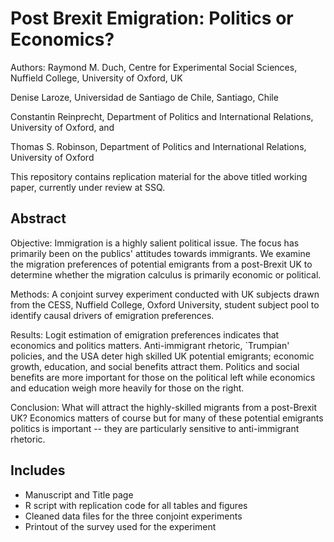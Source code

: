 # Post Brexit Emigration: Politics or Economics?

Authors: Raymond M. Duch, Centre for Experimental Social Sciences, Nuffield College, University of Oxford, UK

Denise Laroze, Universidad de Santiago de Chile, Santiago, Chile 

Constantin Reinprecht, Department of Politics and International Relations, University of Oxford, and  

Thomas S. Robinson, Department of Politics and International Relations, University of Oxford 

This repository contains replication material for the above titled working paper, currently under review at SSQ. 


## Abstract

Objective: Immigration is a highly salient political issue. The focus has primarily been on the publics' attitudes towards immigrants. We examine the migration preferences of potential emigrants from a post-Brexit UK to determine whether the migration calculus is primarily economic or political. 

Methods: A conjoint survey experiment conducted with UK subjects drawn from the CESS, Nuffield College, Oxford University, student subject pool to identify causal drivers of emigration preferences.  

Results: Logit estimation of emigration preferences indicates that economics and politics matters. Anti-immigrant rhetoric, `Trumpian' policies, and the USA deter high skilled UK potential emigrants; economic growth, education, and social benefits attract them. Politics and social benefits are more important for those on the political left while economics and education weigh more heavily for those on the right. 

Conclusion: What will attract the highly-skilled migrants from a post-Brexit UK?  Economics matters of course but for many of these potential emigrants politics is important -- they are particularly sensitive to anti-immigrant rhetoric.





## Includes
- Manuscript and Title page
- R script with replication code for all tables and figures
- Cleaned data files for the three conjoint experiments
- Printout of the survey used for the experiment
